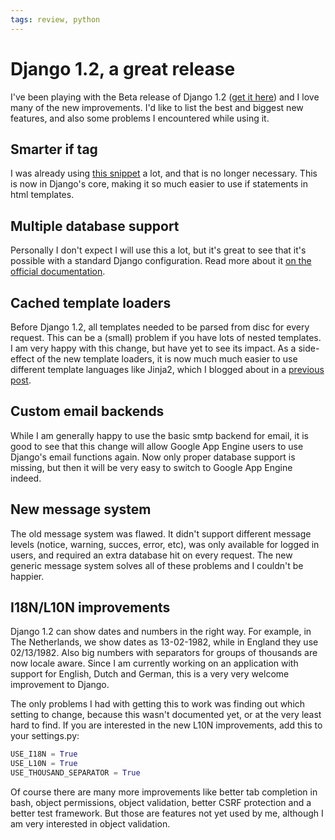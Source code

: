 ```yaml
---
tags: review, python
---
```


# Django 1.2, a great release
I've been playing with the Beta release of Django 1.2 ([get it here](http://www.djangoproject.com/download/)) and I love many of the new improvements. I'd like to list the best and biggest new features, and also some problems I encountered while using it.

## Smarter if tag

I was already using [this snippet](http://www.djangosnippets.org/snippets/1350/) a lot, and that is no longer necessary. This is now in Django's core, making it so much easier to use if statements in html templates.

## Multiple database support

Personally I don't expect I will use this a lot, but it's great to see that it's possible with a standard Django configuration. Read more about it [on the official documentation](http://docs.djangoproject.com/en/dev/topics/db/multi-db/).

## Cached template loaders

Before Django 1.2, all templates needed to be parsed from disc for every request. This can be a (small) problem if you have lots of nested templates. I am very happy with this change, but have yet to see its impact. As a side-effect of the new template loaders, it is now much much easier to use different template languages like Jinja2, which I blogged about in a [previous post](/articles/2009/making-django-suck-less/).

## Custom email backends

While I am generally happy to use the basic smtp backend for email, it is good to see that this change will allow Google App Engine users to use Django's email functions again. Now only proper database support is missing, but then it will be very easy to switch to Google App Engine indeed.

## New message system

The old message system was flawed. It didn't support different message levels (notice, warning, succes, error, etc), was only available for logged in users, and required an extra database hit on every request. The new generic message system solves all of these problems and I couldn't be happier.

## I18N/L10N improvements

Django 1.2 can show dates and numbers in the right way. For example, in The Netherlands, we show dates as 13-02-1982, while in England they use 02/13/1982. Also big numbers with separators for groups of thousands are now locale aware. Since I am currently working on an application with support for English, Dutch and German, this is a very very welcome improvement to Django.

The only problems I had with getting this to work was finding out which setting to change, because this wasn't documented yet, or at the very least hard to find. If you are interested in the new L10N improvements, add this to your settings.py:

```python
USE_I18N = True
USE_L10N = True
USE_THOUSAND_SEPARATOR = True
```

Of course there are many more improvements like better tab completion in bash, object permissions, object validation, better CSRF protection and a better test framework. But those are features not yet used by me, although I am very interested in object validation.
